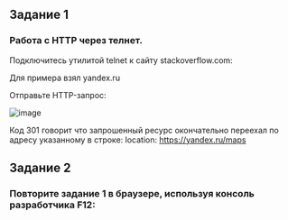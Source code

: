 ## Задание 1
### Работа c HTTP через телнет.

Подключитесь утилитой telnet к сайту stackoverflow.com:

Для примера взял yandex.ru

Отправьте HTTP-запрос:

![image](https://user-images.githubusercontent.com/126553776/230900444-89a5a804-2411-4a91-9cb4-80eda98da5c4.png)

Код 301 говорит что запрошенный ресурс окончательно переехал по адресу указанному в строке: location: https://yandex.ru/maps

## Задание 2
###  Повторите задание 1 в браузере, используя консоль разработчика F12:

